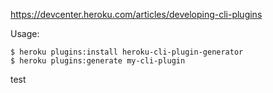https://devcenter.heroku.com/articles/developing-cli-plugins

Usage:

```term
$ heroku plugins:install heroku-cli-plugin-generator
$ heroku plugins:generate my-cli-plugin
```
test
